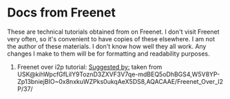 Docs from Freenet
=================

These are technical tutorials obtained from on Freenet. I don't visit Freenet
very often, so it's convenient to have copies of these elsewhere. I am not the
author of these materials. I don't know how well they all work. Any changes I
make to them will be for formatting and readability purposes.

  1. Freenet over i2p tutorial: [Suggested by:](https://www.reddit.com/r/Freenet/comments/94kwju/freenet_over_i2p_tutorial/) taken from USK@kihWpcfGfLilY9ToznD3ZXVF3V7qe-mdBEQ5oDhBGS4,W5V8YP-Zp13bniejBIO~0x8nxkuWZPks0ukqAeX5DS8,AQACAAE/Freenet_Over_I2P/37/

